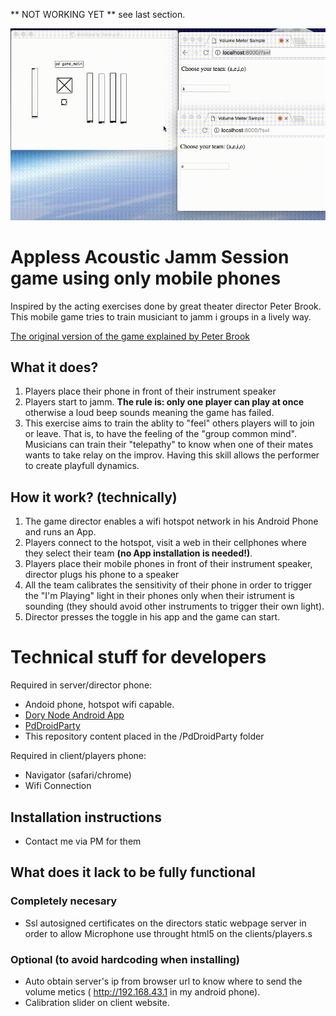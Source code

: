 
 ** NOT WORKING YET ** see last section.


![alt text](https://github.com/LauLlobet/Music-Free-Improvisation-Game/raw/master/sampleWorking.gif "")



# Appless Acoustic Jamm Session game using only mobile phones

Inspired by the acting exercises done by great theater director Peter Brook. This mobile game tries to train musiciant to jamm i  groups in a lively way.

[The original version of the game explained by Peter Brook](https://www.youtube.com/watch?v=j0Q7eFj_1bU&feature=youtu.be&t=19m21s "it's worth seeing")

## What it does? 

1. Players place their phone in front of their instrument speaker
2. Players start to jamm. **The rule is: only one player can play at once** otherwise a loud beep sounds meaning the game has failed.
3. This exercise aims to train the ablity to "feel" others players will to join or leave. That is, to have the feeling of the "group common mind". Musicians can train their "telepathy" to know when one of their mates wants to take relay on the improv. Having this skill allows the performer to create playfull dynamics.

## How it work? (technically)

1. The game director enables a wifi hotspot network in his Android Phone and runs an App.
2. Players connect to the hotspot, visit a web in their cellphones where they select their team **(no App installation is needed!)**.
3. Players place their mobile phones in front of their instrument speaker, director plugs his phone to a speaker
5. All the team calibrates the sensitivity of their phone in order to trigger the "I'm Playing" light in their phones only when their istrument is sounding (they should avoid other instruments to trigger their own light).
6. Director presses the toggle in his app and the game can start.


# Technical stuff for developers

Required in server/director phone:
* Andoid phone, hotspot wifi capable.
* [Dory Node Android App](https://play.google.com/store/apps/details?id=io.tempage.dorynode "Dory Node Android App")
* [PdDroidParty](http://droidparty.net/ "PdDroidParty") 
* This repository content placed in the /PdDroidParty folder

Required in client/players phone:
* Navigator (safari/chrome)
* Wifi Connection


## Installation instructions
 * Contact me via PM for them


## What does it lack to be fully functional

### Completely necesary
* Ssl autosigned certificates on the directors static webpage server in order to allow Microphone use throught html5 on the clients/players.s

### Optional (to avoid hardcoding when installing)
* Auto obtain server's ip from browser url to know where to send the volume metics ( http://192.168.43.1 in my android phone).
* Calibration slider on client website.
